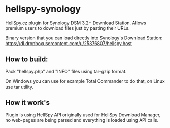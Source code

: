 hellspy-synology
================

HellSpy.cz plugin for Synology DSM 3.2+ Download Station. Allows premium users to download files just by pasting their URLs.


Binary version that you can load directly into Synology's Download Station:
https://dl.dropboxusercontent.com/u/25376807/hellspy.host


How to build:
-------------

Pack "hellspy.php" and "INFO" files using tar-gzip format.

On Windows you can use for example Total Commander to do that, on Linux use tar utility.


How it work's
-------------

Plugin is using HellSpy API originally used for HellSpy Download Manager, no web-pages are being parsed and everything is loaded using API calls.
